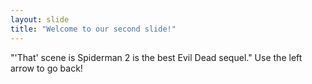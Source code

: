 ```yaml
---
layout: slide
title: "Welcome to our second slide!"
---
```

"'That' scene is Spiderman 2 is the best Evil Dead sequel."
Use the left arrow to go back!
